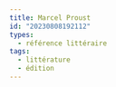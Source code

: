 ```yaml
---
title: Marcel Proust
id: "20230808192112"
types:
  - référence littéraire
tags:
  - littérature
  - édition
---
```


